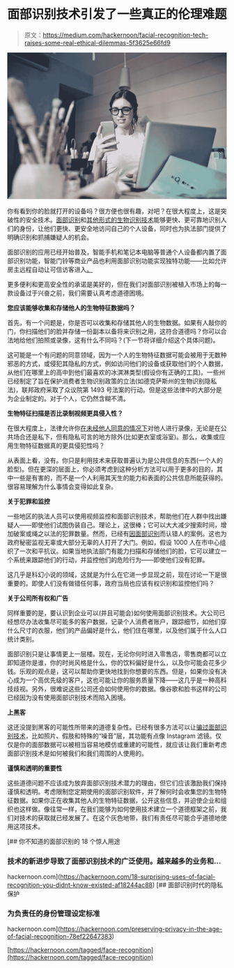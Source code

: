 # 面部识别技术引发了一些真正的伦理难题

> 原文：<https://medium.com/hackernoon/facial-recognition-tech-raises-some-real-ethical-dilemmas-5f3625e66fd9>

![](img/26e512b2a4a6de90f788d9bdc542c487.png)

你有看到你的脸就打开的设备吗？很方便也很有趣，对吧？在很大程度上，这是突破性的安全技术。[面部识别](https://hackernoon.com/tagged/face-recognition)和[其他形式的生物识别技术](https://www.sciencedirect.com/topics/computer-science/biometric-technology)能够更快、更可靠地识别人们的身份，让他们更快、更安全地访问自己的个人设备，同时也为执法部门提供了明确识别和抓捕嫌疑人的机会。

面部识别的应用已经开始普及，智能手机和笔记本电脑等普通个人设备都内置了面部识别功能，智能门铃等商业产品也利用面部识别功能实现独特功能——比如允许房主远程自动让可信访客进入[。](https://www.cnet.com/reviews/nest-hello-review/)

更多便利和更高安全性的承诺是美好的，但在我们对面部识别被植入市场上的每一款设备过于兴奋之前，我们需要认真考虑道德困境。

**您应该能够收集和存储他人的生物特征数据吗？**

首先，有一个问题是，你是否可以收集和存储其他人的生物数据。如果有人敲你的门，你扫描他们的脸并存储一份副本以备将来识别之用，这符合道德吗？你可以合法地给他们拍照或录像，这有什么不同吗？(下一节将详细介绍这个具体问题)。

这可能是一个有问题的同意领域，因为一个人的生物特征数据可能会被用于无数种邪恶的方式，或侵犯其隐私的方式，例如访问他们的设备或获取他们的个人数据，从他们在哪里上的高中到他们最喜欢的冰淇淋类型(假设你有正确的工具)。一些州已经制定了旨在保护消费者生物识别政策的立法(如德克萨斯州的生物识别隐私法)，联邦政府采取了众议院第 1493 号法案的行动。但是这些法律中的大部分是为企业制定的。对于个人，它仍然含糊不清。

**生物特征扫描是否比录制视频更具侵入性？**

在很大程度上，法律允许你[在未经他人同意的情况下](http://www.newmediarights.org/page/field_guide_audio_and_video_recordings)对他人进行录像，无论是在公共场合还是私下，但有隐私可言的地方除外(比如更衣室或浴室)。那么，收集或应用生物特征数据真的更具侵犯性吗？

从表面上看，没有。你只是利用技术来获取普遍认为是公共信息的东西(一个人的脸型)。但在更深的层面上，你必须考虑到这种分析方法可以用于更多的目的，其中一些是有害的，而不是一个人利用其天生的能力和表面的公共信息所能获得的。很容易理解为什么事情会变得如此复杂。

**关于犯罪和监控**

一些地区的执法人员可以使用视频监控和面部识别技术，帮助他们在人群中找出嫌疑人——即使他们试图伪装自己。理论上，这很棒；它可以大大减少搜索时间，增加破案或绳之以法的犯罪数量。然而，已经有[因面部识别](https://www.nbcnews.com/news/us-news/facial-recognition-gives-police-powerful-new-tracking-tool-it-s-n894936)而认错人的案例。这也为政府秘密监视无辜或大部分无辜的人打开了大门。例如，假设 1000 人在市中心组织了一次和平抗议。如果当地执法部门有能力扫描和存储他们的脸，它可以建立一个系统来跟踪他们的行动，并监控他们的危险行为——即使他们没有犯罪。

这几乎是科幻小说的领域，这就是为什么在它进一步显现之前，现在讨论一下是很重要的。即使人们没有做错任何事，政府当局也应该有权识别和监控他们吗？

**关于公司所有权和广告**

同样重要的是，要认识到企业可以(并且可能会)如何使用面部识别技术。大公司已经想尽办法收集尽可能多的客户数据，记录个人消费者账户，跟踪细节，如他们穿什么尺寸的衣服，他们的产品偏好是什么，他们住在哪里，以及他们属于什么人口统计类别。

面部识别只是让事情更上一层楼。现在，无论你何时进入零售店，零售商都可以立即知道你是谁，你的时尚风格是什么，你的饮料偏好是什么，以及你可能会花多少钱。乐观的观点是，这可以帮助你更快地找到你想要的东西。但是，如果你没有决心成为一个高优先级的客户，这也可能让你的服务质量下降——这几乎是一种高科技歧视。另外，很难说这些公司还会如何使用你的数据。像谷歌和脸书这样的公司已经因为没有使用面部识别技术而陷入困境。

**上黑客**

这还没提到黑客的可能性所带来的道德复杂性。已经有很多方法可以让[骗过面部识别技术](http://fortune.com/2018/06/13/trick-facial-recognition/)，比如照片、假肢和特殊的“噪音”层，其功能有点像 Instagram 滤镜。仅仅是你的面部数据可以被相当容易地模仿或重建的可能性，就应该让我们重新考虑面部识别技术是如何被我们和我们周围的人使用的。

**谨慎和透明的重要性**

这些道德问题不应该成为放弃面部识别技术潜力的理由，但它们应该激励我们保持谨慎和透明。考虑限制您定期使用的面部识别软件，并了解何时会收集您的生物特征数据。如果你正在收集其他人的生物特征数据，公开这些信息，并迫使企业和组织也这样做。像往常一样，在我们能够为如何使用技术建立一个道德框架之前，我们对技术的获取就已经发展了。在这个灰色地带，我们有责任尽可能合乎道德地使用这项技术。

[](https://hackernoon.com/18-surprising-uses-of-facial-recognition-you-didnt-know-existed-af18244ac88) [## 你不知道的面部识别的 18 个惊人用途

### 技术的新进步导致了面部识别技术的广泛使用。越来越多的业务和…

hackernoon.com](https://hackernoon.com/18-surprising-uses-of-facial-recognition-you-didnt-know-existed-af18244ac88) [](https://hackernoon.com/preserving-privacy-in-the-age-of-facial-recognition-78ef22647383) [## 面部识别时代的隐私保护

### 为负责任的身份管理设定标准

hackernoon.com](https://hackernoon.com/preserving-privacy-in-the-age-of-facial-recognition-78ef22647383) 

[https://hackernoon.com/tagged/face-recognition](https://hackernoon.com/tagged/face-recognition)